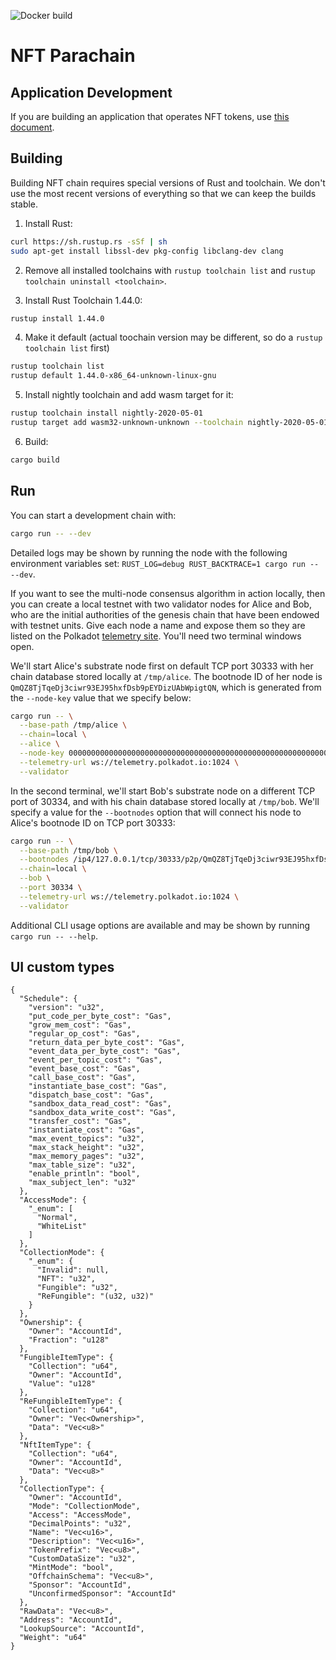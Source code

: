 ![Docker build](https://github.com/usetech-llc/nft_parachain/workflows/Docker%20build/badge.svg)

# NFT Parachain

## Application Development

If you are building an application that operates NFT tokens, use [this document](doc/application_development.md).

## Building

Building NFT chain requires special versions of Rust and toolchain. We don't use the most recent versions of everything so that we can keep the builds stable.

1. Install Rust:

```bash
curl https://sh.rustup.rs -sSf | sh
sudo apt-get install libssl-dev pkg-config libclang-dev clang
```

2. Remove all installed toolchains with `rustup toolchain list` and `rustup toolchain uninstall <toolchain>`.

3. Install Rust Toolchain 1.44.0:

```bash
rustup install 1.44.0
```

4. Make it default (actual toochain version may be different, so do a `rustup toolchain list` first)
```bash
rustup toolchain list
rustup default 1.44.0-x86_64-unknown-linux-gnu
```

5. Install nightly toolchain and add wasm target for it:

```bash
rustup toolchain install nightly-2020-05-01
rustup target add wasm32-unknown-unknown --toolchain nightly-2020-05-01-x86_64-unknown-linux-gnu
```

6. Build:
```bash
cargo build
```

## Run

You can start a development chain with:

```bash
cargo run -- --dev
```

Detailed logs may be shown by running the node with the following environment variables set: `RUST_LOG=debug RUST_BACKTRACE=1 cargo run -- --dev`.

If you want to see the multi-node consensus algorithm in action locally, then you can create a local testnet with two validator nodes for Alice and Bob, who are the initial authorities of the genesis chain that have been endowed with testnet units. Give each node a name and expose them so they are listed on the Polkadot [telemetry site](https://telemetry.polkadot.io/#/Local%20Testnet). You'll need two terminal windows open.

We'll start Alice's substrate node first on default TCP port 30333 with her chain database stored locally at `/tmp/alice`. The bootnode ID of her node is `QmQZ8TjTqeDj3ciwr93EJ95hxfDsb9pEYDizUAbWpigtQN`, which is generated from the `--node-key` value that we specify below:

```bash
cargo run -- \
  --base-path /tmp/alice \
  --chain=local \
  --alice \
  --node-key 0000000000000000000000000000000000000000000000000000000000000001 \
  --telemetry-url ws://telemetry.polkadot.io:1024 \
  --validator
```

In the second terminal, we'll start Bob's substrate node on a different TCP port of 30334, and with his chain database stored locally at `/tmp/bob`. We'll specify a value for the `--bootnodes` option that will connect his node to Alice's bootnode ID on TCP port 30333:

```bash
cargo run -- \
  --base-path /tmp/bob \
  --bootnodes /ip4/127.0.0.1/tcp/30333/p2p/QmQZ8TjTqeDj3ciwr93EJ95hxfDsb9pEYDizUAbWpigtQN \
  --chain=local \
  --bob \
  --port 30334 \
  --telemetry-url ws://telemetry.polkadot.io:1024 \
  --validator
```

Additional CLI usage options are available and may be shown by running `cargo run -- --help`.


## UI custom types
```
{
  "Schedule": {
    "version": "u32",
    "put_code_per_byte_cost": "Gas",
    "grow_mem_cost": "Gas",
    "regular_op_cost": "Gas",
    "return_data_per_byte_cost": "Gas",
    "event_data_per_byte_cost": "Gas",
    "event_per_topic_cost": "Gas",
    "event_base_cost": "Gas",
    "call_base_cost": "Gas",
    "instantiate_base_cost": "Gas",
    "dispatch_base_cost": "Gas",
    "sandbox_data_read_cost": "Gas",
    "sandbox_data_write_cost": "Gas",
    "transfer_cost": "Gas",
    "instantiate_cost": "Gas",
    "max_event_topics": "u32",
    "max_stack_height": "u32",
    "max_memory_pages": "u32",
    "max_table_size": "u32",
    "enable_println": "bool",
    "max_subject_len": "u32"
  },
  "AccessMode": {
    "_enum": [
      "Normal",
      "WhiteList"
    ]
  },
  "CollectionMode": {
    "_enum": {
      "Invalid": null,
      "NFT": "u32",
      "Fungible": "u32",
      "ReFungible": "(u32, u32)"
    }
  },
  "Ownership": {
    "Owner": "AccountId",
    "Fraction": "u128"
  },
  "FungibleItemType": {
    "Collection": "u64",
    "Owner": "AccountId",
    "Value": "u128"
  },
  "ReFungibleItemType": {
    "Collection": "u64",
    "Owner": "Vec<Ownership>",
    "Data": "Vec<u8>"
  },
  "NftItemType": {
    "Collection": "u64",
    "Owner": "AccountId",
    "Data": "Vec<u8>"
  },
  "CollectionType": {
    "Owner": "AccountId",
    "Mode": "CollectionMode",
    "Access": "AccessMode",
    "DecimalPoints": "u32",
    "Name": "Vec<u16>",
    "Description": "Vec<u16>",
    "TokenPrefix": "Vec<u8>",
    "CustomDataSize": "u32",
    "MintMode": "bool",
    "OffchainSchema": "Vec<u8>",
    "Sponsor": "AccountId",
    "UnconfirmedSponsor": "AccountId"
  },
  "RawData": "Vec<u8>",
  "Address": "AccountId",
  "LookupSource": "AccountId",
  "Weight": "u64"
}

```